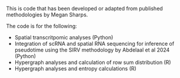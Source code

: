 This is code that has been developed or adapted from published methodologies by Megan Sharps. 

The code is for the following:
- Spatial transcritpomic analyses (Python)
- Integration of scRNA and spatial RNA sequencing for inference of pseudotime using the SIRV methodology by Abdelaal et al 2024 (Python)
- Hypergraph analyses and calculation of row sum distribution (R)
- Hypergraph analyses and entropy calculations (R)